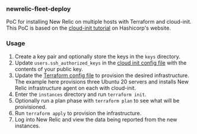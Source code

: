 ### newrelic-fleet-deploy

PoC for installing New Relic on multiple hosts with Terraform and cloud-init.
This PoC is based on the [cloud-init tutorial](https://learn.hashicorp.com/tutorials/terraform/cloud-init) on Hashicorp's website.

### Usage

1. Create a key pair and optionally store the keys in the `keys` directory.
1. Update `users.ssh_authorized_keys` in the [cloud init config file](scripts/ssh-run-guided-install.yaml) with the contents of your public key.
1. Update the [Terraform config file](instances/main.tf) to provision the desired infrastructure. The example here provisions three Ubuntu 20 servers and installs New Relic infrastructure agent on each with cloud-init.
1. Enter the `instances` directory and run `terraform init`.
1. Optionally run a plan phase with `terraform plan` to see what will be proivisioned.
1. Run `terraform apply` to provision the infrastructure.
1. Log into New Relic and view the data being reported from the new instances.
